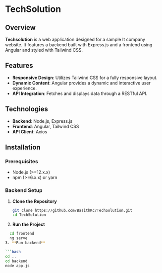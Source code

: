 ﻿# TechSolution

## Overview

**Techsolution** is a web application designed for a sample It company website. It features a backend built with Express.js and a frontend using Angular and styled with Tailwind CSS.

## Features

- **Responsive Design**: Utilizes Tailwind CSS for a fully responsive layout.
- **Dynamic Content**: Angular provides a dynamic and interactive user experience.
- **API Integration**: Fetches and displays data through a RESTful API.

## Technologies

- **Backend**: Node.js, Express.js
- **Frontend**: Angular, Tailwind CSS
- **API Client**: Axios

## Installation

### Prerequisites

- Node.js (>=12.x.x)
- npm (>=6.x.x) or yarn

### Backend Setup

1. **Clone the Repository**

   ```bash
   git clone https://github.com/BasithKc/TechSolution.git
   cd TechSolution
 2. **Run the Project**

   ```bash
     cd frontend
     ng serve
3. **Run backend**

   ```bash
   cd ..
   cd backend
   node app.js
